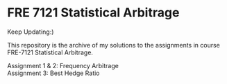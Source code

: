 # FRE 7121 Statistical Arbitrage

Keep Updating:)  
  
This repository is the archive of my solutions to the assignments in course FRE-7121 Statistical Arbitrage.  

Assignment 1 & 2: Frequency Arbitrage  
Assignment 3: Best Hedge Ratio
